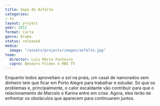 ```yaml
---
title: Sopa de Asfalto
categories:
- tv
layout: project
year: 2012
format: Curta
genre: Drama
status: released
media:
  image: "/assets/projects/images/asfalto.jpg"
team:
  director: Luis Mário Fontoura
  copro: Besouro Filmes e RBS TV
---
```


Enquanto todos aproveitam o sol na praia, um casal de namorados sem dinheiro tem que ficar em Porto Alegre para trabalhar e estudar. Só que os problemas e, principalmente, o calor escaldante vão contribuir para que o relacionamento de Marcelo e Karina entre em crise. Agora, eles terão de enfrentar os obstáculos que aparecem para continuarem juntos.
